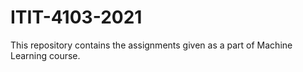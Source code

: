 # ITIT-4103-2021
This repository contains the assignments given as a part of Machine Learning course.
